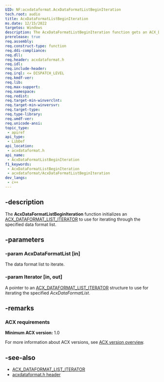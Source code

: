 ```yaml
---
UID: NF:acxdataformat.AcxDataFormatListBeginIteration
tech.root: audio
title: AcxDataFormatListBeginIteration
ms.date: 12/15/2022
targetos: Windows
description: The AcxDataFormatListBeginIteration function gets an ACX_DATAFORMAT_LIST_ITERATOR to use for iterating through the specified data format list.
prerelease: true
req.assembly: 
req.construct-type: function
req.ddi-compliance: 
req.dll: 
req.header: acxdataformat.h
req.idl: 
req.include-header: 
req.irql: <= DISPATCH_LEVEL
req.kmdf-ver: 
req.lib: 
req.max-support: 
req.namespace: 
req.redist: 
req.target-min-winverclnt: 
req.target-min-winversvr: 
req.target-type: 
req.type-library: 
req.umdf-ver: 
req.unicode-ansi: 
topic_type:
 - apiref
api_type:
 - LibDef
api_location:
 - acxdataformat.h
api_name:
 - AcxDataFormatListBeginIteration
f1_keywords:
 - AcxDataFormatListBeginIteration
 - acxdataformat/AcxDataFormatListBeginIteration
dev_langs:
 - c++
---
```


## -description

The **AcxDataFormatListBeginIteration** function initializes an [ACX_DATAFORMAT_LIST_ITERATOR](ns-acxdataformat-acx_dataformat_list_iterator.md) to use for iterating through the specified data format list.

## -parameters

### -param AcxDataFormatList [in]

The data format list to iterate.

### -param Iterator [in, out]

A pointer to an [ACX_DATAFORMAT_LIST_ITERATOR](ns-acxdataformat-acx_dataformat_list_iterator.md) structure to use for iterating the specified *AcxDataFormatList*.

## -remarks

### ACX requirements

**Minimum ACX version:** 1.0

For more information about ACX versions, see [ACX version overview](/windows-hardware/drivers/audio/acx-version-overview).

## -see-also

- [ACX_DATAFORMAT_LIST_ITERATOR](ns-acxdataformat-acx_dataformat_list_iterator.md)
- [acxdataformat.h header](index.md)

